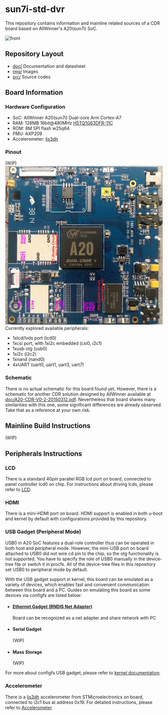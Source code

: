 # sun7i-std-dvr

This repository contains information and mainline related sources of a CDR board based on AllWinner's A20(sun7i) SoC.

![front](img/dual.png)

## Repository Layout
* [doc/](https://github.com/SdtElectronics/sun7i-std-dvr/tree/master/doc)  Documentation and datasheet
* [img/](https://github.com/SdtElectronics/sun7i-std-dvr/tree/master/img)  Images
* [src/](https://github.com/SdtElectronics/sun7i-std-dvr/tree/master/src)  Source codes

## Board Information
### Hardware Configuration
* SoC: AllWinner A20(sun7i) Dual-core Arm Cortex-A7
* RAM: 128MB 16bit@480MHz [H5TQ1G63DFR-11C](https://html.alldatasheet.com/html-pdf/534215/HYNIX/H5TQ1G63DFR-11C/650/4/H5TQ1G63DFR-11C.html)
* ROM: 8M SPI flash w25q64
* PMU: AXP209
* Accelerometer: [lis3dh](https://www.st.com/en/mems-and-sensors/lis3dh.html?icmp=pf250725_pron_pr_feb2014&sc=lis3dh-pr)

### Pinout
(WIP)
![front](img/pinout.png)
Currently explored available peripherals:
* 1xlcd/lvds port (lcd0)
* 1xcsi port, with 1xi2c embedded (csi0, i2c1)
* 1xusb otg (usb0)
* 1xi2c (i2c2)
* 1xnand (nand0)
* 4xUART (uart0, uart1, uart3, uart7)

### Schematic
There is no actual schematic for this board found yet. However, there is a schematic for another CDR solution designed by AllWinner available at [doc/A20-CDR-V0-2-20150312.pdf](doc/A20-CDR-V0-2-20150312.pdf). Nevertheless that board shares many similarities with this one, some significant differences are already observed. Take that as a reference at your own risk.

## Mainline Build Instructions
(WIP)

## Peripherals Instructions
### LCD
There is a standard 40pin parallel RGB lcd port on board, connected to panel controller lcd0 on chip. For instructions about driving lcds, please refer to [LCD](doc/lcd.md).

### HDMI
There is a mini-HDMI port on board. HDMI support is enabled in both u-boot and kernel by default with configurations provided by this repository. 

### USB Gadget (Peripheral Mode)
USB0 in A20 SoC features a dual-role controller thus can be operated in both host and peripheral mode. However, the mini-USB port on board attached to USB0 did not wire cd pin to the chip, so the otg functionality is not supported. You have to specify the role of USB0 manually in the device-tree file or switch it in procfs. All of the device-tree files in this repository set USB0 to peripheral mode by default.

With the USB gadget support in kernel, this board can be emulated as a variety of devices, which enables fast and convenient communication between this board and a PC. Guides on emulating this board as some devices via configfs are listed below:

* #### [Ethernet Gadget (RNDIS Net Adapter)](doc/RNDIS.md)
    Board can be recognized as a net adapter and share network with PC
* #### Serial Gadget
    (WIP)
* #### Mass Storage
    (WIP)

For more about configfs USB gadget, please refer to [kernel documentation](https://www.kernel.org/doc/Documentation/usb/gadget_configfs.txt).

### Accelerometer
There is a [lis3dh](https://www.st.com/en/mems-and-sensors/lis3dh.html?icmp=pf250725_pron_pr_feb2014&sc=lis3dh-pr) accelerometer from STMicroelectronics on board, connected to i2c1 bus at address 0x19. For detailed instructions, please refer to [Accelerometer](doc/Accelerometer.md).